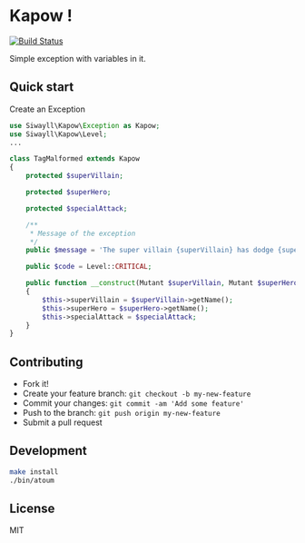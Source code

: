 # Kapow !
[![Build Status](https://travis-ci.org/Siwayll/kapow.svg?branch=master)](https://travis-ci.org/Siwayll/kapow)

Simple exception with variables in it.

## Quick start
Create an Exception

```php
use Siwayll\Kapow\Exception as Kapow;
use Siwayll\Kapow\Level;
...

class TagMalformed extends Kapow
{
    protected $superVillain;

    protected $superHero;

    protected $specialAttack;

    /**
     * Message of the exception
     */
    public $message = 'The super villain {superVillain} has dodge {superHero} super hero special attack {specialAttack}';

    public $code = Level::CRITICAL;

    public function __construct(Mutant $superVillain, Mutant $superHero, string $specialAttack)
    {
        $this->superVillain = $superVillain->getName();
        $this->superHero = $superHero->getName();
        $this->specialAttack = $specialAttack;
    }
}
```

## Contributing

- Fork it!
- Create your feature branch: `git checkout -b my-new-feature`
- Commit your changes: `git commit -am 'Add some feature'`
- Push to the branch: `git push origin my-new-feature`
- Submit a pull request


## Development

```bash
make install
./bin/atoum
```

## License

MIT
